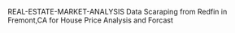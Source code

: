 REAL-ESTATE-MARKET-ANALYSIS
Data Scaraping from Redfin in Fremont,CA for House Price Analysis and Forcast
